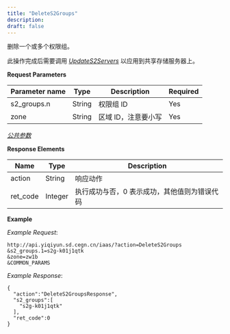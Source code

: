 ```yaml
---
title: "DeleteS2Groups"
description: 
draft: false
---
```




删除一个或多个权限组。

此操作完成后需要调用 [_UpdateS2Servers_](../update_s2_servers/) 以应用到共享存储服务器上。

**Request Parameters**

| Parameter name | Type | Description | Required |
| --- | --- | --- | --- |
| s2_groups.n | String | 权限组 ID | Yes |
| zone | String | 区域 ID，注意要小写 | Yes |

[_公共参数_](../../../parameters/)

**Response Elements**

| Name | Type | Description |
| --- | --- | --- |
| action | String | 响应动作 |
| ret_code | Integer | 执行成功与否，0 表示成功，其他值则为错误代码 |

**Example**

_Example Request_:

```
http://api.yiqiyun.sd.cegn.cn/iaas/?action=DeleteS2Groups
&s2_groups.1=s2g-k01j1qtk
&zone=zw1b
&COMMON_PARAMS
```

_Example Response_:

```
{
  "action":"DeleteS2GroupsResponse",
  "s2_groups":[
    "s2g-k01j1qtk"
  ],
  "ret_code":0
}
```
